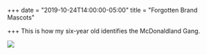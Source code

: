 +++
date = "2019-10-24T14:00:00-05:00"
title = "Forgotten Brand Mascots"

+++
This is how my six-year old identifies the McDonaldland Gang.

![](https://res.cloudinary.com/tobyblog/image/upload/v1571945941/img/mcdonaldland_ganga.jpg)